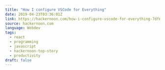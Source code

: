 ```yaml
---
title: "How I configure VSCode for Everything"
date: 2019-04-23T03:36:01Z
link: https://hackernoon.com/how-i-configure-vscode-for-everything-7df65a316a52?source=rss----3a8144eabfe3---4
source: hackernoon.com
language: Webdev
tags:
  - react
  - programming
  - javascript
  - hackernoon-top-story
  - productivity
draft: false
---
```

